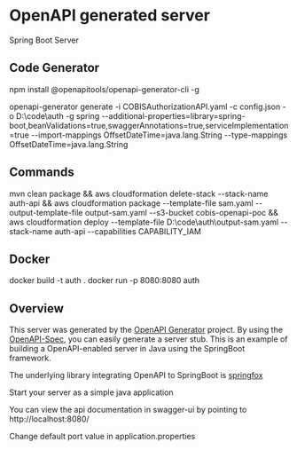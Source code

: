 # OpenAPI generated server

Spring Boot Server 

## Code Generator
npm install @openapitools/openapi-generator-cli -g

openapi-generator generate -i COBISAuthorizationAPI.yaml -c config.json -o D:\code\auth -g spring --additional-properties=library=spring-boot,beanValidations=true,swaggerAnnotations=true,serviceImplementation=true --import-mappings OffsetDateTime=java.lang.String --type-mappings OffsetDateTime=java.lang.String

## Commands
mvn clean package && aws cloudformation delete-stack --stack-name auth-api && aws cloudformation package --template-file sam.yaml --output-template-file output-sam.yaml --s3-bucket cobis-openapi-poc && aws cloudformation deploy --template-file D:\code\auth\output-sam.yaml --stack-name auth-api --capabilities CAPABILITY_IAM

## Docker
docker build -t auth .
docker run -p 8080:8080 auth 

## Overview  
This server was generated by the [OpenAPI Generator](https://openapi-generator.tech) project.
By using the [OpenAPI-Spec](https://openapis.org), you can easily generate a server stub.
This is an example of building a OpenAPI-enabled server in Java using the SpringBoot framework.

The underlying library integrating OpenAPI to SpringBoot is [springfox](https://github.com/springfox/springfox)

Start your server as a simple java application

You can view the api documentation in swagger-ui by pointing to  
http://localhost:8080/

Change default port value in application.properties